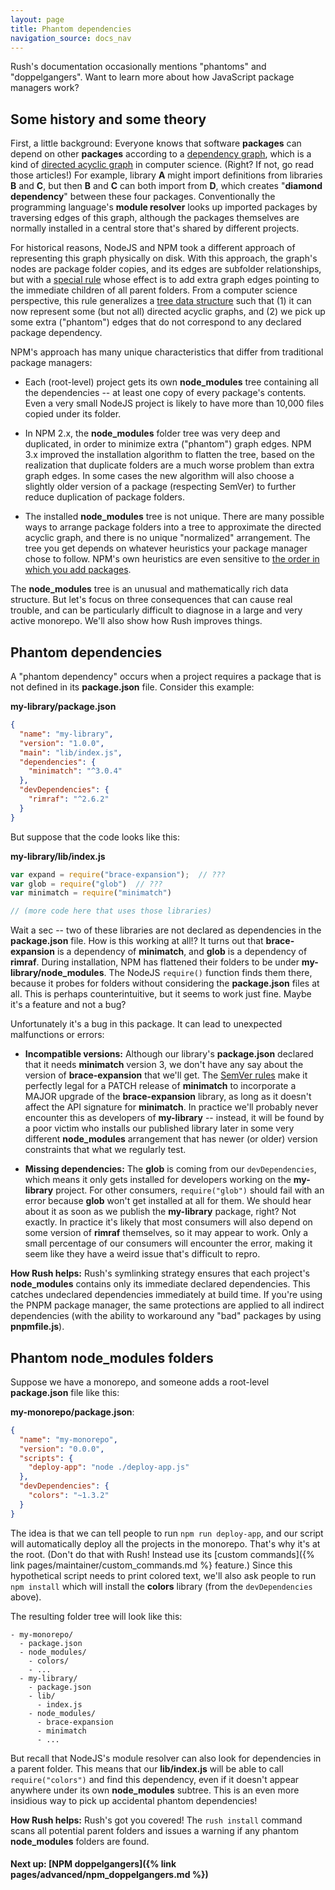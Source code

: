 ```yaml
---
layout: page
title: Phantom dependencies
navigation_source: docs_nav
---
```


Rush's documentation occasionally mentions "phantoms" and "doppelgangers".
Want to learn more about how JavaScript package managers work?


## Some history and some theory

First, a little background:  Everyone knows that software **packages** can depend on other
**packages** according to a [dependency graph](https://en.wikipedia.org/wiki/Dependency_graph),
which is a kind of [directed acyclic graph](https://en.wikipedia.org/wiki/Directed_acyclic_graph)
in computer science.  (Right?  If not, go read those articles!)  For example, library **A**
might import definitions from libraries **B** and **C**, but then **B** and **C** can both
import from **D**, which creates "**diamond dependency**" between these four packages.
Conventionally the programming language's **module resolver** looks up imported packages by
traversing edges of this graph, although the packages themselves are normally installed in
a central store that's shared by different projects.

For historical reasons, NodeJS and NPM took a different approach of representing
this graph physically on disk.  With this approach, the graph's nodes are package folder copies,
and its edges are subfolder relationships, but with
a [special rule](https://nodejs.org/api/modules.html#modules_all_together)
whose effect is to add extra graph edges pointing to the immediate children of all parent folders.
From a computer science perspective, this rule generalizes a
[tree data structure](https://en.wikipedia.org/wiki/Tree_(data_structure)) such that
(1) it can now represent some (but not all) directed acyclic graphs, and (2) we pick up some
extra ("phantom") edges that do not correspond to any declared package dependency.

NPM's approach has many unique characteristics that differ from traditional package managers:

- Each (root-level) project gets its own **node_modules** tree containing all the dependencies --
  at least one copy of every package's contents.  Even a very small NodeJS project is
  likely to have more than 10,000 files copied under its folder.

- In NPM 2.x, the **node_modules** folder tree was very deep and duplicated,
  in order to minimize extra ("phantom") graph edges.  NPM 3.x improved the installation
  algorithm to flatten the tree, based on the realization that duplicate folders are a much worse
  problem than extra graph edges.  In some cases the new algorithm will also choose a slightly older
  version of a package (respecting SemVer) to further reduce duplication of package folders.

- The installed **node_modules** tree is not unique.  There are many possible ways to arrange
  package folders into a tree to approximate the directed acyclic graph, and there is no
  unique "normalized" arrangement.  The tree you get depends on whatever heuristics your
  package manager chose to follow.  NPM's own heuristics are even sensitive to
  [the order in which you add packages](http://npm.github.io/how-npm-works-docs/npm3/non-determinism.html).


The **node_modules** tree is an unusual and mathematically rich data structure.
But let's focus on three consequences that can cause real trouble, and can be particularly
difficult to diagnose in a large and very active monorepo.  We'll also show how Rush improves
things.


## Phantom dependencies

A "phantom dependency" occurs when a project requires a package that is not defined
in its **package.json** file.  Consider this example:

**my-library/package.json**
```json
{
  "name": "my-library",
  "version": "1.0.0",
  "main": "lib/index.js",
  "dependencies": {
    "minimatch": "^3.0.4"
  },
  "devDependencies": {
    "rimraf": "^2.6.2"
  }
}
```

But suppose that the code looks like this:

**my-library/lib/index.js**
```javascript
var expand = require("brace-expansion");  // ???
var glob = require("glob")  // ???
var minimatch = require("minimatch")

// (more code here that uses those libraries)
```

Wait a sec -- two of these libraries are not declared as dependencies
in the **package.json** file.  How is this working at all!?  It turns out that
**brace-expansion** is a dependency of **minimatch**, and **glob** is a dependency
of **rimraf**.  During installation, NPM has flattened their folders to be under
**my-library/node_modules**.  The NodeJS `require()` function finds them there,
because it probes for folders without considering the **package.json** files at all.
This is perhaps counterintuitive, but it seems to work just fine.  Maybe it's a
feature and not a bug?

Unfortunately it's a bug in this package.  It can lead to unexpected malfunctions
or errors:

- **Incompatible versions:**  Although our library's **package.json** declared that
  it needs **minimatch** version 3, we don't have any say about the version
  of **brace-expansion** that we'll get.  The [SemVer rules](https://semver.org/) make
  it perfectly legal for a PATCH release of **minimatch** to incorporate a MAJOR upgrade of
  the **brace-expansion** library, as long as it doesn't affect the API signature
  for **minimatch**.  In practice we'll probably never encounter this as developers of
  **my-library** -- instead, it will be found by a poor victim who installs our published
  library later in some very different **node_modules** arrangement that has newer (or older)
  version constraints that what we regularly test.

- **Missing dependencies:**  The **glob** is coming from our `devDependencies`, which
  means it only gets installed for developers working on the **my-library** project.
  For other consumers, `require("glob")` should fail with an error because **glob**
  won't get installed at all for them.  We should hear about it as soon as we publish
  the **my-library** package, right?  Not exactly.  In practice it's likely that most consumers
  will also depend on some version of **rimraf** themselves, so it may appear to work.
  Only a small percentage of our consumers will encounter the error, making it seem like
  they have a weird issue that's difficult to repro.

**How Rush helps:** Rush's symlinking strategy ensures that each project's **node_modules**
contains only its immediate declared dependencies.  This catches undeclared dependencies
immediately at build time.  If you're using the PNPM package manager, the same protections
are applied to all indirect dependencies (with the ability to workaround any "bad" packages
by using **pnpmfile.js**).


## Phantom node_modules folders

Suppose we have a monorepo, and someone adds a root-level **package.json** file
like this:

**my-monorepo/package.json**:
```json
{
  "name": "my-monorepo",
  "version": "0.0.0",
  "scripts": {
    "deploy-app": "node ./deploy-app.js"
  },
  "devDependencies": {
    "colors": "~1.3.2"
  }
}
```

The idea is that we can tell people to run `npm run deploy-app`, and our script will
automatically deploy all the projects in the monorepo.  That's why it's at the root.
(Don't do that with Rush! Instead use its
[custom commands]({% link pages/maintainer/custom_commands.md %} feature.)
Since this hypothetical script needs to print colored text, we'll also ask people to run
`npm install` which will install the **colors** library (from the `devDependencies` above).

The resulting folder tree will look like this:

```
- my-monorepo/
  - package.json
  - node_modules/
    - colors/
    - ...
  - my-library/
    - package.json
    - lib/
      - index.js
    - node_modules/
      - brace-expansion
      - minimatch
      - ...
```

But recall that NodeJS's module resolver can also look for dependencies in a parent folder.
This means that our **lib/index.js** will be able to call `require("colors")` and find
this dependency, even if it doesn't appear anywhere under its own **node_modules** subtree.
This is an even more insidious way to pick up accidental phantom dependencies!

**How Rush helps:** Rush's got you covered!  The `rush install` command scans all
potential parent folders and issues a warning if any phantom **node_modules** folders
are found.


#### Next up: [NPM doppelgangers]({% link pages/advanced/npm_doppelgangers.md %})
